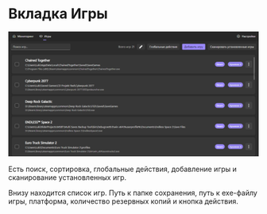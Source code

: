 # Вкладка Игры

<img src="../../assets/image33.png" alt="" />

Есть поиск, сортировка, глобальные действия, добавление игры и сканирование установленных игр.

Внизу находится список игр. Путь к папке сохранения, путь к exe-файлу игры, платформа, количество резервных копий и кнопка действия.

